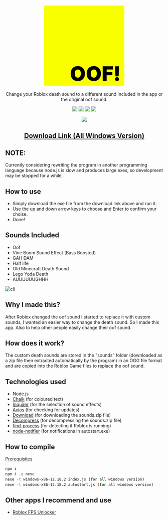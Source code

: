 <p align="center"><img src="https://github.com/SegoGithub/oof-is-back/blob/main/icon256.png?raw=true" /></p>
<p align="center">Change your Roblox death sound to a different sound included in the app or the original oof sound.</p>
<p align="center"><img src="https://img.shields.io/badge/Windows-0078D6?style=for-the-badge&logo=windows&logoColor=white" />
                  <img src="https://img.shields.io/badge/Node.js-43853D?style=for-the-badge&logo=node.js&logoColor=white" />
                  <img src="https://img.shields.io/badge/JavaScript-F7DF1E?style=for-the-badge&logo=javascript&logoColor=black" />
                  <img src="https://img.shields.io/badge/Figma-F24E1E?style=for-the-badge&logo=figma&logoColor=white" /></p>
<p align="center"><img src="http://ForTheBadge.com/images/badges/built-with-love.svg" /></>

## <p align="center">[Download Link (All Windows Version)](https://github.com/SegoGithub/oof-is-back/releases/download/v1.2.3/oof-is-back.exe)</p>

## NOTE:
Currently considering rewriting the program in another programming language because node.js is slow and produces large exes, so development may be stopped for a while.

## How to use
* Simply download the exe file from the download link above and run it.
* Use the up and down arrow keys to choose and Enter to confirm your choise.
* Done!

## Sounds Included
* Oof
* Vine Boom Sound Effect (Bass Boosted)
* GAH DAM
* Half life
* Old Minecraft Death Sound
* Lego Yoda Death
* AUUUUUUGHHH

![cli](https://user-images.githubusercontent.com/71465609/184873758-861d8aff-d7ab-463e-916a-cb70efc31c67.gif)

## Why I made this?
After Roblox changed the oof sound I started to replace it with custom sounds, I wanted an easier way to change the death sound. So I made this app. Also to help other people easily change their oof sound.

## How does it work?
The custom death sounds are stored in the "sounds" folder (downloaded as a zip file then extracted automatically by the program) in an OGG file format and are copied into the Roblox Game files to replace the oof sound.

## Technologies used
* Node.js
* [Chalk](https://www.npmjs.com/package/chalk) (for coloured text)
* [Inquirer](https://www.npmjs.com/package/inquirer) (for the selection of sound effects)
* [Axios](https://www.npmjs.com/package/axios) (for checking for updates)
* [Download](https://www.npmjs.com/package/download) (for downloading the sounds.zip file)
* [Decompress](https://www.npmjs.com/package/decompress) (for decompressing the sounds.zip file)
* [find-process](https://github.com/yibn2008/find-process) (for detecting if Roblox is running)
* [node-notifier](https://github.com/mikaelbr/node-notifier) (for notifications in autostart.exe)

## How to compile

[Prerequisites](https://github.com/nodejs/node/blob/HEAD/BUILDING.md#prerequisites)

```bash
npm i
npm i -g nexe
nexe -t windows-x86-12.18.2 index.js (for all windows version)
nexe -t windows-x86-12.18.2 autostart.js (for all windows version)
```

## Other apps I recommend and use
* [Roblox FPS Unlocker](https://github.com/axstin/rbxfpsunlocker)
